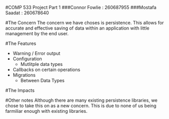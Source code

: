 #COMP 533 Project Part 1
###Connor Fowlie : 260687955
###Mostafa Saadat : 260678640

#The Concern
The concern we have choses is persistence. This allows for accurate and effective saving of data within an application with little management by the end user.

#The Features
- Warning / Error output
- Configuration
	- Mutlitple data types
- Callbacks on certain operations
- Migrations
	- Between Data Types

#The Impacts

#Other notes
Although there are many existing persistence libraries, we chose to take this on as a new concern. This is due to none of us being farmiliar enough with existing libraries.
